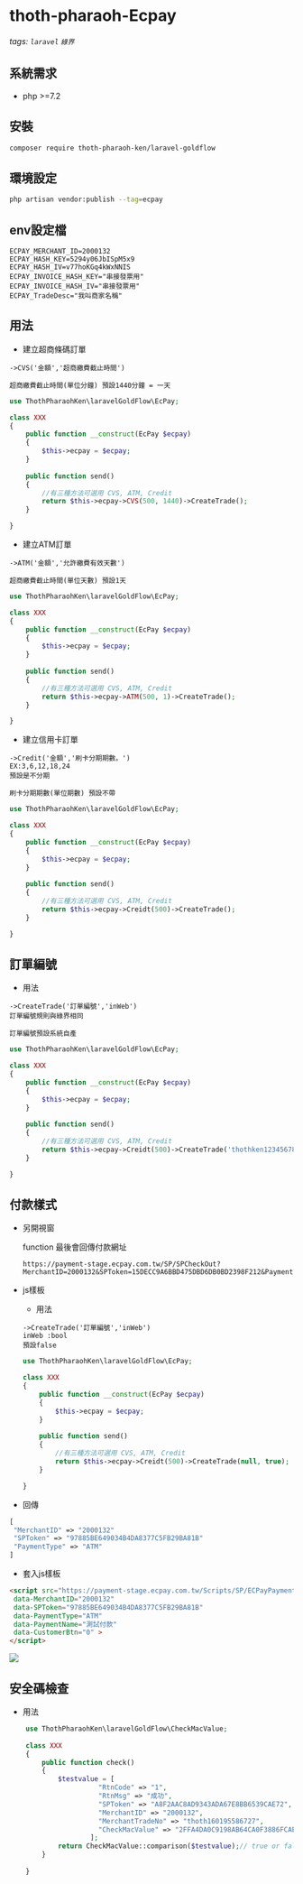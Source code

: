 # thoth-pharaoh-Ecpay
###### tags: `laravel` `綠界`
## 系統需求

- php >=7.2

## 安裝

 ```bash
composer require thoth-pharaoh-ken/laravel-goldflow
```

## 環境設定

```bash
php artisan vendor:publish --tag=ecpay
```

## env設定檔
```dotenv
ECPAY_MERCHANT_ID=2000132
ECPAY_HASH_KEY=5294y06JbISpM5x9
ECPAY_HASH_IV=v77hoKGq4kWxNNIS
ECPAY_INVOICE_HASH_KEY="串接發票用"
ECPAY_INVOICE_HASH_IV="串接發票用"
ECPAY_TradeDesc="我叫商家名稱"
```

## 用法 
- 建立超商條碼訂單
```
->CVS('金額','超商繳費截止時間')
```
    超商繳費截止時間(單位分鐘) 預設1440分鐘 = 一天
```php
use ThothPharaohKen\laravelGoldFlow\EcPay;

class XXX 
{
    public function __construct(EcPay $ecpay)
    {
        $this->ecpay = $ecpay;
    }
    
    public function send()
    {
        //有三種方法可選用 CVS, ATM, Credit
        return $this->ecpay->CVS(500, 1440)->CreateTrade();
    }

}
```

- 建立ATM訂單
```
->ATM('金額','允許繳費有效天數')
```
    超商繳費截止時間(單位天數) 預設1天
```php
use ThothPharaohKen\laravelGoldFlow\EcPay;

class XXX 
{
    public function __construct(EcPay $ecpay)
    {
        $this->ecpay = $ecpay;
    }
    
    public function send()
    {
        //有三種方法可選用 CVS, ATM, Credit
        return $this->ecpay->ATM(500, 1)->CreateTrade();
    }

}
```

- 建立信用卡訂單
```
->Credit('金額','刷卡分期期數。')
EX:3,6,12,18,24
預設是不分期
```
    刷卡分期期數(單位期數) 預設不帶
```php
use ThothPharaohKen\laravelGoldFlow\EcPay;

class XXX 
{
    public function __construct(EcPay $ecpay)
    {
        $this->ecpay = $ecpay;
    }
    
    public function send()
    {
        //有三種方法可選用 CVS, ATM, Credit
        return $this->ecpay->Creidt(500)->CreateTrade();
    }

}
```

## 訂單編號
- 用法
```
->CreateTrade('訂單編號','inWeb')
訂單編號規則與綠界相同
```
    訂單編號預設系統自產
```php
use ThothPharaohKen\laravelGoldFlow\EcPay;

class XXX 
{
    public function __construct(EcPay $ecpay)
    {
        $this->ecpay = $ecpay;
    }
    
    public function send()
    {
        //有三種方法可選用 CVS, ATM, Credit
        return $this->ecpay->Creidt(500)->CreateTrade('thothken123456789');
    }

}
```

## 付款樣式

- 另開視窗

    function 最後會回傳付款網址
    ```
    https://payment-stage.ecpay.com.tw/SP/SPCheckOut?MerchantID=2000132&SPToken=15DECC9A6BBD475DBD6DB0BD2398F212&PaymentType=CVS
    ```
- js樣板
    - 用法
    ```
    ->CreateTrade('訂單編號','inWeb')
    inWeb :bool 
    預設false
    ```
    ```php
    use ThothPharaohKen\laravelGoldFlow\EcPay;
    
    class XXX 
    {
        public function __construct(EcPay $ecpay)
        {
            $this->ecpay = $ecpay;
        }
        
        public function send()
        {
            //有三種方法可選用 CVS, ATM, Credit
            return $this->ecpay->Creidt(500)->CreateTrade(null, true);
        }
    
    }
    ```
 - 回傳
 ```php
[
  "MerchantID" => "2000132"
  "SPToken" => "97885BE649034B4DA8377C5FB29BA81B"
  "PaymentType" => "ATM"
]
```

- 套入js樣板
```html
<script src="https://payment-stage.ecpay.com.tw/Scripts/SP/ECPayPayment_1.0.0.js"
 data-MerchantID="2000132"
 data-SPToken="97885BE649034B4DA8377C5FB29BA81B"
 data-PaymentType="ATM"
 data-PaymentName="測試付款"
 data-CustomerBtn="0" >
</script>
```
![](https://github.com/ken0911208818/thoth-pharaoh-Ecpay/blob/master/js%E5%A5%97%E7%89%88.png?raw=true)

## 安全碼檢查

- 用法 
```php
    use ThothPharaohKen\laravelGoldFlow\CheckMacValue;
    
    class XXX 
    {        
        public function check()
        {
            $testvalue = [
                      "RtnCode" => "1",
                      "RtnMsg" => "成功",
                      "SPToken" => "A8F2AAC8AD9343ADA67E8BB6539CAE72",
                      "MerchantID" => "2000132",
                      "MerchantTradeNo" => "thoth160195586727",
                      "CheckMacValue" => "2FFA4DA0C9198AB64CA0F3886FCAE15FFE4B9A4A57E29901DB57FE66CD8973F7"
                    ];
            return CheckMacValue::comparison($testvalue);// true or false
        }
    
    }
```
    

